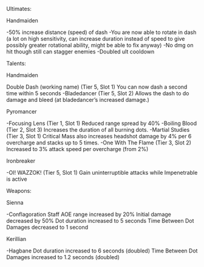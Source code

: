 Ultimates:

Handmaiden

-50% increase distance (speed) of dash 
-You are now able to rotate in dash (a lot on high sensitivity, can increase duration instead of speed to give possibly greater rotational ability, might be able to fix anyway) 
-No dmg on hit though still can stagger enemies
-Doubled ult cooldown

Talents:

Handmaiden

Double Dash (working name) (Tier 5, Slot 1)
You can now dash a second time within 5 seconds
-Bladedancer (Tier 5, Slot 2)
Allows the dash to do damage and bleed (at bladedancer’s increased damage.)


Pyromancer

-Focusing Lens (Tier 1, Slot 1)
Reduced range spread by 40%
-Boiling Blood (Tier 2, Slot 3)
Increases the duration of all burning dots.
-Martial Studies (Tier 3, Slot 1)
Critical Mass also increases headshot damage by 4% per 6 overcharge and stacks up to 5 times.
-One With The Flame (Tier 3, Slot 2)
Increased to 3% attack speed per overcharge (from 2%)


Ironbreaker

-OI! WAZZOK! (Tier 5, Slot 1)
Gain uninterruptible attacks while Impenetrable is active

Weapons:

Sienna

-Conflagoration Staff
AOE range increased by 20% 
Initial damage decreased by 50% 
Dot duration increased to 5 seconds 
Time Between Dot Damages decreased to 1 second 


Kerillian

-Hagbane
Dot duration increased to 6 seconds (doubled)
Time Between Dot Damages increased to 1.2 seconds (doubled)

